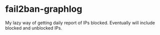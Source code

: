 # fail2ban-graphlog

My lazy way of getting daily report of IPs blocked. Eventually will include blocked and unblocked IPs. 
